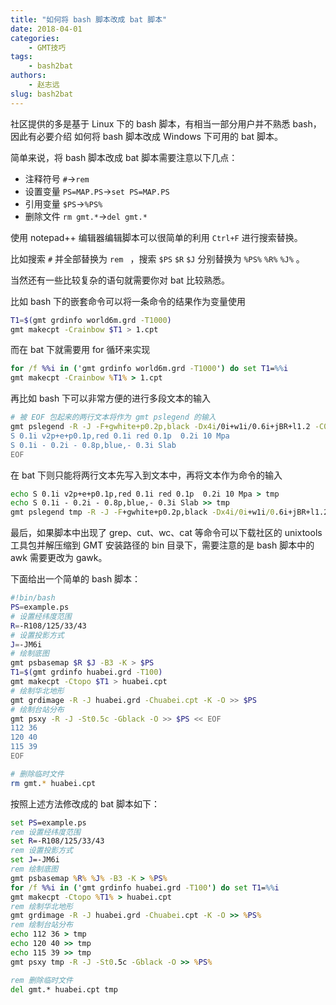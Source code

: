 ```yaml
---
title: "如何将 bash 脚本改成 bat 脚本"
date: 2018-04-01
categories:
    - GMT技巧
tags:
    - bash2bat
authors:
    - 赵志远
slug: bash2bat
---
```


社区提供的多是基于 Linux 下的 bash 脚本，有相当一部分用户并不熟悉 bash，因此有必要介绍
如何将 bash 脚本改成 Windows 下可用的 bat 脚本。

简单来说，将 bash 脚本改成 bat 脚本需要注意以下几点：
 
- 注释符号 `#`->`rem`
- 设置变量 `PS=MAP.PS`->`set PS=MAP.PS`
- 引用变量 `$PS`->`%PS%`
- 删除文件 `rm gmt.*`->`del gmt.*`

使用 notepad++ 编辑器编辑脚本可以很简单的利用 `Ctrl+F` 进行搜索替换。

比如搜索 `#` 并全部替换为 `rem ` ，搜索 `$PS` `$R` `$J` 分别替换为 `%PS%` `%R%` `%J%` 。

当然还有一些比较复杂的语句就需要你对 bat 比较熟悉。

比如 bash 下的嵌套命令可以将一条命令的结果作为变量使用 

```bash
T1=$(gmt grdinfo world6m.grd -T1000) 
gmt makecpt -Crainbow $T1 > 1.cpt
```

而在 bat 下就需要用 for 循环来实现

```bat
for /f %%i in ('gmt grdinfo world6m.grd -T1000') do set T1=%%i
gmt makecpt -Crainbow %T1% > 1.cpt
```

再比如 bash 下可以非常方便的进行多段文本的输入

```bash
# 被 EOF 包起来的两行文本将作为 gmt pslegend 的输入
gmt pslegend -R -J -F+gwhite+p0.2p,black -Dx4i/0i+w1i/0.6i+jBR+l1.2 -C0.2i/0.1i -B -O -K -V << EOF >> $PS
S 0.1i v2p+e+p0.1p,red 0.1i red 0.1p  0.2i 10 Mpa
S 0.1i - 0.2i - 0.8p,blue,- 0.3i Slab
EOF
```

在 bat 下则只能将两行文本先写入到文本中，再将文本作为命令的输入

```bat
echo S 0.1i v2p+e+p0.1p,red 0.1i red 0.1p  0.2i 10 Mpa > tmp
echo S 0.1i - 0.2i - 0.8p,blue,- 0.3i Slab >> tmp
gmt pslegend tmp -R -J -F+gwhite+p0.2p,black -Dx4i/0i+w1i/0.6i+jBR+l1.2 -C0.2i/0.1i -B -O -K -V >> %PS%
```

最后，如果脚本中出现了 grep、cut、wc、cat 等命令可以下载社区的 unixtools 工具包并解压缩到 GMT 安装路径的 bin 目录下，需要注意的是 bash 脚本中的 awk 需要更改为 gawk。

下面给出一个简单的 bash 脚本：

```bash
#!bin/bash
PS=example.ps
# 设置经纬度范围
R=-R108/125/33/43
# 设置投影方式
J=-JM6i
# 绘制底图
gmt psbasemap $R $J -B3 -K > $PS 
T1=$(gmt grdinfo huabei.grd -T100) 
gmt makecpt -Ctopo $T1 > huabei.cpt
# 绘制华北地形
gmt grdimage -R -J huabei.grd -Chuabei.cpt -K -O >> $PS
# 绘制台站分布
gmt psxy -R -J -St0.5c -Gblack -O >> $PS << EOF
112 36
120 40
115 39
EOF

# 删除临时文件
rm gmt.* huabei.cpt
```

按照上述方法修改成的 bat 脚本如下：

```bat
set PS=example.ps
rem 设置经纬度范围
set R=-R108/125/33/43
rem 设置投影方式
set J=-JM6i
rem 绘制底图
gmt psbasemap %R% %J% -B3 -K > %PS% 
for /f %%i in ('gmt grdinfo huabei.grd -T100') do set T1=%%i
gmt makecpt -Ctopo %T1% > huabei.cpt
rem 绘制华北地形
gmt grdimage -R -J huabei.grd -Chuabei.cpt -K -O >> %PS%
rem 绘制台站分布
echo 112 36 > tmp
echo 120 40 >> tmp
echo 115 39 >> tmp
gmt psxy tmp -R -J -St0.5c -Gblack -O >> %PS%

rem 删除临时文件
del gmt.* huabei.cpt tmp
```
